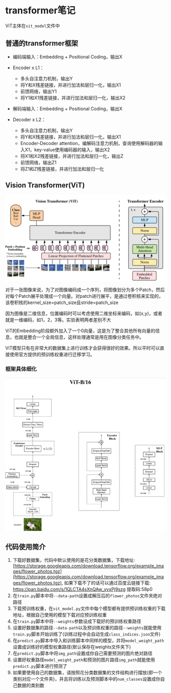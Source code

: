 # transformer笔记

ViT主体在`vit_model`文件中

## 普通的transformer框架

- 编码端输入：Embedding + Positional Coding，输出X

- Encoder x L1：
  - 多头自注意力机制，输出Y
  - 将Y和X残差链接，并进行加法和层归一化，输出X1
  - 前馈网络，输出Y1
  - 将Y1和X1残差链接，并进行加法和层归一化，输出X2
- 解码端输入：Embedding + Positional Coding，输出X
- Decoder x L2：
  - 多头自注意力机制，输出Y
  - 将Y和X残差链接，并进行加法和层归一化，输出X1
  - Encoder-Decoder attention，编解码注意力机制，查询使用解码器的输入X1，key-value使用编码器的输入，输出X2
  - 将X1和X2残差链接，并进行加法和层归一化，输出Z
  - 前馈网络，输出Z1
  - 将Z1和Z残差链接，并进行加法和层归一化



## Vision Transformer(ViT)

![](Pytorch学习笔记/transformer框架图.png)

对于一张图像来说，为了对图像编码成一个序列，将图像划分为多个Patch，然后对每个Patch展平处理成一个向量。对patch进行展平，是通过卷积核来实现的，该卷积核的kernel_size=patch_size且stride=patch_size

因为图像是二维信息，位置编码时可以考虑使用二维坐标来编码，如(x,y)，或者就是一维编码，如1，2，3等。实验表明两者差别不大

ViT的Embedding阶段额外加入了一个0向量，这是为了整合其他所有向量的信息，也就是整合一个全局信息，这样处理通常是用在图像分类任务中。

ViT模型只有在非常大的数据集上进行训练才会获得很好的效果。所以平时可以直接使用官方提供的预训练权重进行迁移学习。

### 框架具体细化

![](Pytorch学习笔记/ViT框架图2.png)

## 代码使用简介

1. 下载好数据集，代码中默认使用的是花分类数据集，下载地址: [https://storage.googleapis.com/download.tensorflow.org/example_images/flower_photos.tgz](https://storage.googleapis.com/download.tensorflow.org/example_images/flower_photos.tgz),
   如果下载不了的话可以通过百度云链接下载: https://pan.baidu.com/s/1QLCTA4sXnQAw_yvxPj9szg 提取码:58p0
2. 在`train.py`脚本中将`--data-path`设置成解压后的`flower_photos`文件夹绝对路径
3. 下载预训练权重，在`vit_model.py`文件中每个模型都有提供预训练权重的下载地址，根据自己使用的模型下载对应预训练权重
4. 在`train.py`脚本中将`--weights`参数设成下载好的预训练权重路径
5. 设置好数据集的路径`--data-path`以及预训练权重的路径`--weights`就能使用`train.py`脚本开始训练了(训练过程中会自动生成`class_indices.json`文件)
6. 在`predict.py`脚本中导入和训练脚本中同样的模型，并将`model_weight_path`设置成训练好的模型权重路径(默认保存在weights文件夹下)
7. 在`predict.py`脚本中将`img_path`设置成你自己需要预测的图片绝对路径
8. 设置好权重路径`model_weight_path`和预测的图片路径`img_path`就能使用`predict.py`脚本进行预测了
9. 如果要使用自己的数据集，请按照花分类数据集的文件结构进行摆放(即一个类别对应一个文件夹)，并且将训练以及预测脚本中的`num_classes`设置成你自己数据的类别数